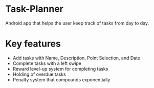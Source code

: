 # Task-Planner
Android app that helps the user keep track of tasks from day to day.
# Key features
- Add tasks with Name, Description, Point Selection, and Date
- Complete tasks with a left swipe
- Reward level-up system for completing tasks
- Holding of overdue tasks
- Penalty system that compounds exponentially
